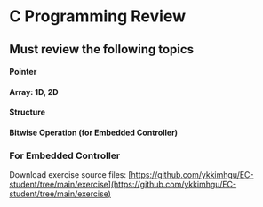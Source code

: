 # C Programming Review

## Must review the following topics

#### Pointer

#### Array: 1D, 2D

#### Structure

#### Bitwise Operation \(for Embedded Controller\)



### For Embedded Controller

Download exercise source files: [https://github.com/ykkimhgu/EC-student/tree/main/exercise](https://github.com/ykkimhgu/EC-student/tree/main/exercise)





### 



